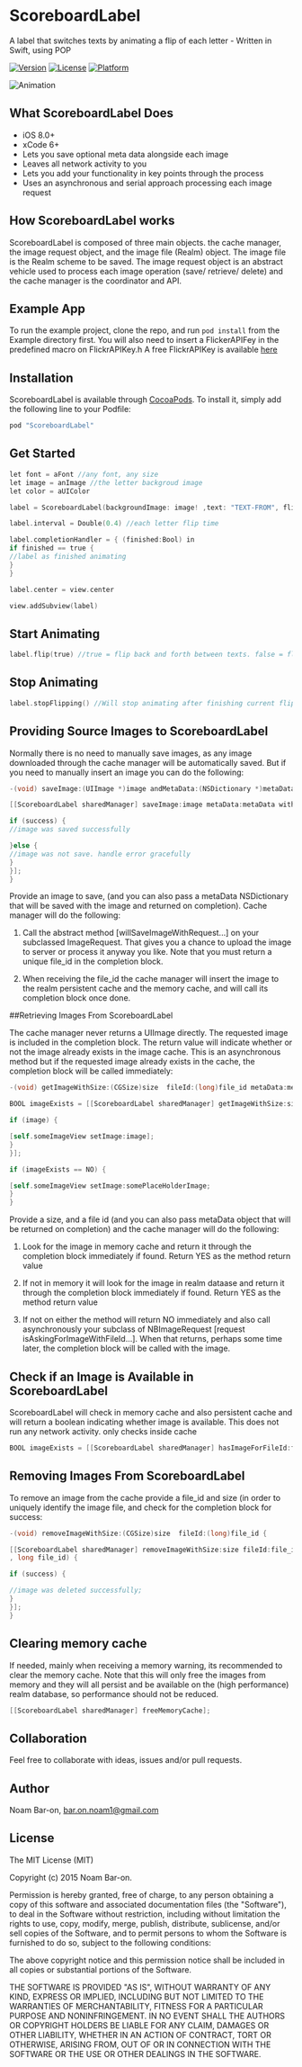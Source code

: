 # ScoreboardLabel
A label that switches texts by animating a flip of each letter - Written in Swift, using POP

[![Version](https://img.shields.io/cocoapods/v/ScoreboardLabel.svg?style=flat)](http://cocoapods.org/pods/ScoreboardLabel)
[![License](https://img.shields.io/cocoapods/l/ScoreboardLabel.svg?style=flat)](http://cocoapods.org/pods/ScoreboardLabel)
[![Platform](https://img.shields.io/cocoapods/p/ScoreboardLabel.svg?style=flat)](http://cocoapods.org/pods/ScoreboardLabel)

![Animation](ScoreboardLabel.gif)

## What ScoreboardLabel Does

* iOS 8.0+
* xCode 6+
* Lets you save optional meta data alongside each image
* Leaves all network activity to you
* Lets you add your functionality in key points through the process 
* Uses an asynchronous and serial approach processing each image request

## How ScoreboardLabel works

ScoreboardLabel is composed of three main objects. the cache manager, the image request object, and the image file (Realm) object. The image file is the Realm scheme to be saved. The image request object is an abstract vehicle used to process each image operation (save/ retrieve/ delete) and the cache manager is the coordinator and API.


## Example App 

To run the example project, clone the repo, and run `pod install` from the Example directory first.
You will also need to insert a FlickerAPIFey in the predefined macro on FlickrAPIKey.h
A free FlickrAPIKey is available [here](http://www.flickr.com/services/api/misc.api_keys.html)

## Installation

ScoreboardLabel is available through [CocoaPods](http://cocoapods.org). To install
it, simply add the following line to your Podfile:

```objective-c
pod "ScoreboardLabel"
```

## Get Started


```objective-c
let font = aFont //any font, any size
let image = anImage //the letter backgroud image
let color = aUIColor

label = ScoreboardLabel(backgroundImage: image! ,text: "TEXT-FROM", flipToText: "TEXT-TO", font:font, textColor:color)

label.interval = Double(0.4) //each letter flip time

label.completionHandler = { (finished:Bool) in
if finished == true {
//label as finished animating
}
}

label.center = view.center

view.addSubview(label)

```

## Start Animating

```objective-c
label.flip(true) //true = flip back and forth between texts. false = flip once from text to text and thats it
```

## Stop Animating

```objective-c
label.stopFlipping() //Will stop animating after finishing current flip
```


## Providing Source Images to ScoreboardLabel

Normally there is no need to manually save images, as any image downloaded through the cache manager will be automatically saved. But if you need to manually insert an image you can do the following:
```objective-c
-(void) saveImage:(UIImage *)image andMetaData:(NSDictionary *)metaData {

[[ScoreboardLabel sharedManager] saveImage:image metaData:metaData withCompletion:^(BOOL success, UIImage *savedImage, NSDictionary *savedMetaData, NSError * error) {

if (success) {
//image was saved successfully 

}else {
//image was not save. handle error gracefully
}
}];
}
```


Provide an image to save, (and you can also pass a metaData NSDictionary that will be saved with the image and returned on completion). Cache manager will do the following:

1. Call the abstract method [willSaveImageWithRequest...] on your subclassed ImageRequest. That gives you a chance to upload the image to server or process it anyway you like. Note that you must return a unique file_id in the completion block. 

2. When receiving the file_id the cache manager will insert the image to the realm persistent cache and the memory cache, and will call its completion block once done.

##Retrieving Images From ScoreboardLabel

The cache manager never returns a UIImage directly. The requested image is included in the completion block. The return value will indicate whether or not the image already exists in the image cache. This is an asynchronous method but if the requested image already exists in the cache, the completion block will be called immediately:

```objective-c
-(void) getImageWithSize:(CGSize)size  fileId:(long)file_id metaData:metaData {

BOOL imageExists = [[ScoreboardLabel sharedManager] getImageWithSize:size fileId:file_id metaData:metaData withCompletion:^(UIImage *image, long file_id) {

if (image) {

[self.someImageView setImage:image];
}
}];

if (imageExists == NO) {

[self.someImageView setImage:somePlaceHolderImage;
}
}
```
Provide a size, and a file id (and you can also pass metaData object that will be returned on completion) and the cache manager will do the following:

1. Look for the image in memory cache and return it through the completion block immediately if found. Return YES as the method return value

2. If not in memory it will look for the image in realm dataase and return it through the completion block immediately if found. Return YES as the method return value

3. If not on either the method will return NO immediately and also call asynchronously your subclass of NBImageRequest [request isAskingForImageWithFileId...]. When that returns, perhaps some time later, the completion block will be called with the image.

## Check if an Image is Available in ScoreboardLabel

ScoreboardLabel will check in memory cache and also persistent cache and will return a boolean indicating whether image is available. This does not run any network activity. only checks inside cache

```objective-c
BOOL imageExists = [[ScoreboardLabel sharedManager] hasImageForFileId:file_id size:size];
```

## Removing Images From ScoreboardLabel

To remove an image from the cache provide a file_id and size (in order to uniquely identify the image file, and check for the completion block for success:

```objective-c
-(void) removeImageWithSize:(CGSize)size  fileId:(long)file_id {

[[ScoreboardLabel sharedManager] removeImageWithSize:size fileId:file_id withCompletion:^(BOOL success
, long file_id) {

if (success) {

//image was deleted successfully;
}
}];
}
```

## Clearing memory cache

If needed, mainly when receiving a memory warning, its recommended to clear the memory cache. Note that this will only free the images from memory and they will all persist and be available on the (high performance) realm database, so performance should not be reduced.

```objective-c
[[ScoreboardLabel sharedManager] freeMemoryCache];
```

## Collaboration
Feel free to collaborate with ideas, issues and/or pull requests.


## Author

Noam Bar-on, bar.on.noam1@gmail.com

## License

The MIT License (MIT)

Copyright (c) 2015 Noam Bar-on.

Permission is hereby granted, free of charge, to any person obtaining a copy
of this software and associated documentation files (the "Software"), to deal
in the Software without restriction, including without limitation the rights
to use, copy, modify, merge, publish, distribute, sublicense, and/or sell
copies of the Software, and to permit persons to whom the Software is
furnished to do so, subject to the following conditions:

The above copyright notice and this permission notice shall be included in
all copies or substantial portions of the Software.

THE SOFTWARE IS PROVIDED "AS IS", WITHOUT WARRANTY OF ANY KIND, EXPRESS OR
IMPLIED, INCLUDING BUT NOT LIMITED TO THE WARRANTIES OF MERCHANTABILITY,
FITNESS FOR A PARTICULAR PURPOSE AND NONINFRINGEMENT. IN NO EVENT SHALL THE
AUTHORS OR COPYRIGHT HOLDERS BE LIABLE FOR ANY CLAIM, DAMAGES OR OTHER
LIABILITY, WHETHER IN AN ACTION OF CONTRACT, TORT OR OTHERWISE, ARISING FROM,
OUT OF OR IN CONNECTION WITH THE SOFTWARE OR THE USE OR OTHER DEALINGS IN
THE SOFTWARE.

<!--=======-->
<!--A label that switches texts by animating a flip of each letter - Written in Swift, using POP-->
